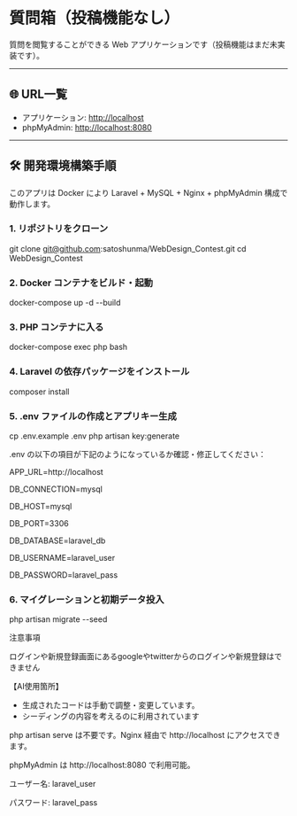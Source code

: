 # 質問箱（投稿機能なし）

質問を閲覧することができる Web アプリケーションです（投稿機能はまだ未実装です）。

---

## 🌐 URL一覧

- アプリケーション: [http://localhost](http://localhost)
- phpMyAdmin: [http://localhost:8080](http://localhost:8080)

---

## 🛠️ 開発環境構築手順

このアプリは Docker により Laravel + MySQL + Nginx + phpMyAdmin 構成で動作します。

### 1. リポジトリをクローン

git clone git@github.com:satoshunma/WebDesign_Contest.git
cd WebDesign_Contest

### 2. Docker コンテナをビルド・起動

docker-compose up -d --build

### 3. PHP コンテナに入る

docker-compose exec php bash

### 4. Laravel の依存パッケージをインストール

composer install

### 5. .env ファイルの作成とアプリキー生成

cp .env.example .env
php artisan key:generate

.env の以下の項目が下記のようになっているか確認・修正してください：

APP_URL=http://localhost

DB_CONNECTION=mysql

DB_HOST=mysql

DB_PORT=3306

DB_DATABASE=laravel_db

DB_USERNAME=laravel_user

DB_PASSWORD=laravel_pass


### 6. マイグレーションと初期データ投入

php artisan migrate --seed

注意事項

ログインや新規登録画面にあるgoogleやtwitterからのログインや新規登録はできません

【AI使用箇所】
- 生成されたコードは手動で調整・変更しています。
- シーディングの内容を考えるのに利用されています


php artisan serve は不要です。Nginx 経由で http://localhost にアクセスできます。

phpMyAdmin は http://localhost:8080 で利用可能。

ユーザー名: laravel_user

パスワード: laravel_pass

